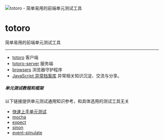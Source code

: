 ![totoro - 简单易用的前端单元测试工具](https://f.cloud.github.com/assets/340282/401517/4563cedc-a8dd-11e2-814d-36494351adfa.jpg)

# totoro

简单易用的前端单元测试工具

---

- [totoro](https://github.com/totorojs/totoro) 客户端
- [totoro-server](https://github.com/totorojs/totoro) 服务端
- [browsers](https://github.com/totorojs/browsers) 浏览器守护程序
- [JavaScript 异常档案库](https://github.com/totorojs/javascript-exception-archives)
  异常相关知识沉淀、交流与分享。

##### 单元测试教程和框架

以下链接提供单元测试通用知识参考，和具体选用的测试工具无关

- [快速上手单元测试](https://github.com/totorojs/totoro/wiki/unit-testing-quick-start.zh)
- [mocha](https://github.com/totorojs/totoro/wiki/mocha.zh)
- [expect](https://github.com/totorojs/totoro/wiki/expect.zh)
- [sinon](https://github.com/totorojs/totoro/wiki/sinon.zh)
- [event-simulate](https://github.com/totorojs/event-simulate)
